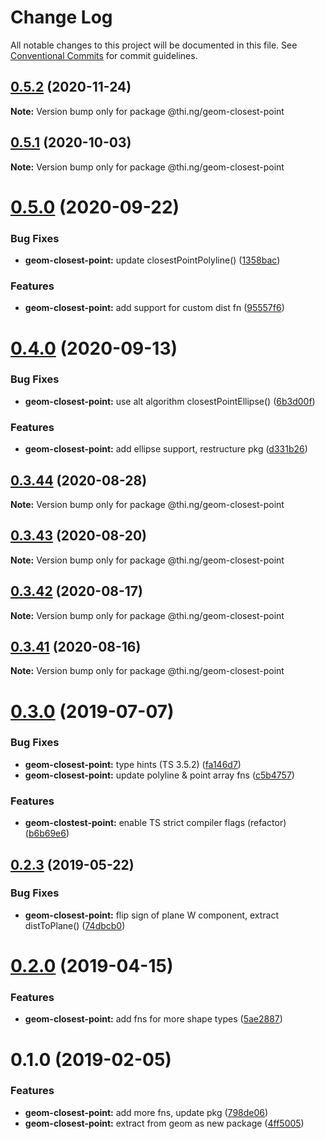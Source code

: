# Change Log

All notable changes to this project will be documented in this file.
See [Conventional Commits](https://conventionalcommits.org) for commit guidelines.

## [0.5.2](https://github.com/thi-ng/umbrella/compare/@thi.ng/geom-closest-point@0.5.1...@thi.ng/geom-closest-point@0.5.2) (2020-11-24)

**Note:** Version bump only for package @thi.ng/geom-closest-point





## [0.5.1](https://github.com/thi-ng/umbrella/compare/@thi.ng/geom-closest-point@0.5.0...@thi.ng/geom-closest-point@0.5.1) (2020-10-03)

**Note:** Version bump only for package @thi.ng/geom-closest-point





# [0.5.0](https://github.com/thi-ng/umbrella/compare/@thi.ng/geom-closest-point@0.4.0...@thi.ng/geom-closest-point@0.5.0) (2020-09-22)


### Bug Fixes

* **geom-closest-point:** update closestPointPolyline() ([1358bac](https://github.com/thi-ng/umbrella/commit/1358bac1a95359340b19adb91b1813edf3e1645a))


### Features

* **geom-closest-point:** add support for custom dist fn ([95557f6](https://github.com/thi-ng/umbrella/commit/95557f6716071a92433868ce8536ca1c38a54073))





# [0.4.0](https://github.com/thi-ng/umbrella/compare/@thi.ng/geom-closest-point@0.3.44...@thi.ng/geom-closest-point@0.4.0) (2020-09-13)


### Bug Fixes

* **geom-closest-point:** use alt algorithm closestPointEllipse() ([6b3d00f](https://github.com/thi-ng/umbrella/commit/6b3d00ff84aba9a430e50e2a0a9d7e0e15e95d02))


### Features

* **geom-closest-point:** add ellipse support, restructure pkg ([d331b26](https://github.com/thi-ng/umbrella/commit/d331b26fc0a0d16ed2775a784ab709ab3b6dcf60))





## [0.3.44](https://github.com/thi-ng/umbrella/compare/@thi.ng/geom-closest-point@0.3.43...@thi.ng/geom-closest-point@0.3.44) (2020-08-28)

**Note:** Version bump only for package @thi.ng/geom-closest-point





## [0.3.43](https://github.com/thi-ng/umbrella/compare/@thi.ng/geom-closest-point@0.3.42...@thi.ng/geom-closest-point@0.3.43) (2020-08-20)

**Note:** Version bump only for package @thi.ng/geom-closest-point





## [0.3.42](https://github.com/thi-ng/umbrella/compare/@thi.ng/geom-closest-point@0.3.41...@thi.ng/geom-closest-point@0.3.42) (2020-08-17)

**Note:** Version bump only for package @thi.ng/geom-closest-point





## [0.3.41](https://github.com/thi-ng/umbrella/compare/@thi.ng/geom-closest-point@0.3.40...@thi.ng/geom-closest-point@0.3.41) (2020-08-16)

**Note:** Version bump only for package @thi.ng/geom-closest-point





# [0.3.0](https://github.com/thi-ng/umbrella/compare/@thi.ng/geom-closest-point@0.2.3...@thi.ng/geom-closest-point@0.3.0) (2019-07-07)

### Bug Fixes

* **geom-closest-point:** type hints (TS 3.5.2) ([fa146d7](https://github.com/thi-ng/umbrella/commit/fa146d7))
* **geom-closest-point:** update polyline & point array fns ([c5b4757](https://github.com/thi-ng/umbrella/commit/c5b4757))

### Features

* **geom-clostest-point:** enable TS strict compiler flags (refactor) ([b6b69e6](https://github.com/thi-ng/umbrella/commit/b6b69e6))

## [0.2.3](https://github.com/thi-ng/umbrella/compare/@thi.ng/geom-closest-point@0.2.2...@thi.ng/geom-closest-point@0.2.3) (2019-05-22)

### Bug Fixes

* **geom-closest-point:** flip sign of plane W component, extract distToPlane() ([74dbcb0](https://github.com/thi-ng/umbrella/commit/74dbcb0))

# [0.2.0](https://github.com/thi-ng/umbrella/compare/@thi.ng/geom-closest-point@0.1.13...@thi.ng/geom-closest-point@0.2.0) (2019-04-15)

### Features

* **geom-closest-point:** add fns for more shape types ([5ae2887](https://github.com/thi-ng/umbrella/commit/5ae2887))

# 0.1.0 (2019-02-05)

### Features

* **geom-closest-point:** add more fns, update pkg ([798de06](https://github.com/thi-ng/umbrella/commit/798de06))
* **geom-closest-point:** extract from geom as new package ([4ff5005](https://github.com/thi-ng/umbrella/commit/4ff5005))
